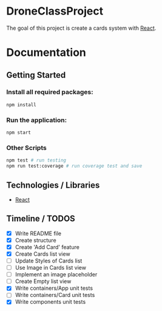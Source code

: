 # DroneClassProject

The goal of this project is create a cards system with [React](https://reactjs.org/).


# Documentation

## Getting Started

### Install all required packages:
```
npm install
```

### Run the application:
```
npm start
```

### Other Scripts

```bash
npm test # run testing
npm run test:coverage # run coverage test and save 
```

## Technologies / Libraries

- [React](https://reactjs.org/)


## Timeline / TODOS
* [x] Write README file
* [x] Create structure
* [x] Create 'Add Card' feature
* [x] Create Cards list view
* [ ] Update Styles of Cards list
* [ ] Use Image in Cards list view
* [ ] Implement an image placeholder
* [ ] Create Empty list view
* [x] Write containers/App unit tests
* [ ] Write containers/Card unit tests
* [x] Write components unit tests
